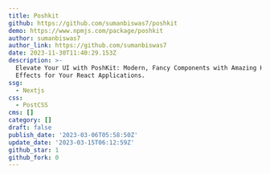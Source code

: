 ```yaml
---
title: Poshkit
github: https://github.com/sumanbiswas7/poshkit
demo: https://www.npmjs.com/package/poshkit
author: sumanbiswas7
author_link: https://github.com/sumanbiswas7
date: 2023-11-30T11:40:29.153Z
description: >-
  Elevate Your UI with PoshKit: Modern, Fancy Components with Amazing Hover
  Effects for Your React Applications.
ssg:
  - Nextjs
css:
  - PostCSS
cms: []
category: []
draft: false
publish_date: '2023-03-06T05:58:50Z'
update_date: '2023-03-15T06:12:59Z'
github_star: 1
github_fork: 0
---
```

